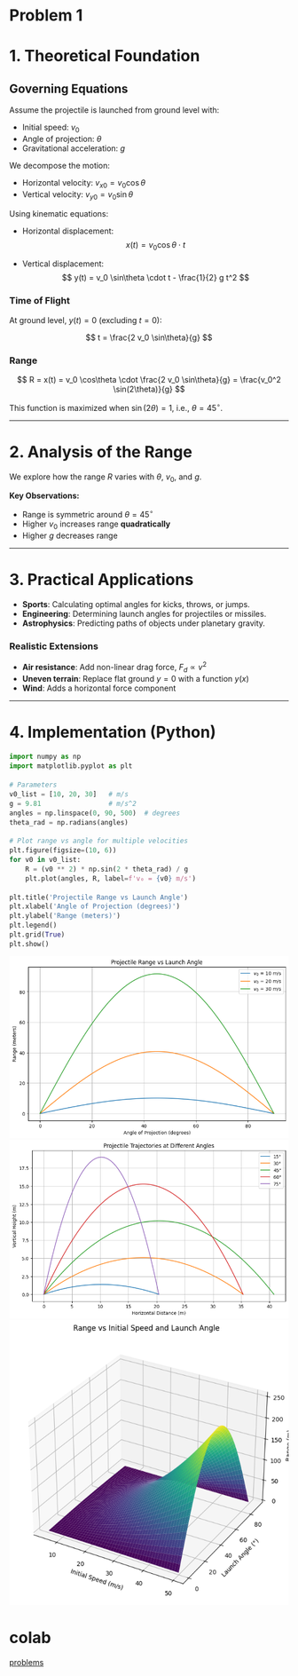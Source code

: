 # Problem 1
# 1. Theoretical Foundation

## Governing Equations

Assume the projectile is launched from ground level with:

- Initial speed: $v_0$
- Angle of projection: $\theta$
- Gravitational acceleration: $g$

We decompose the motion:

- Horizontal velocity: $v_{x0} = v_0 \cos\theta$
- Vertical velocity: $v_{y0} = v_0 \sin\theta$

Using kinematic equations:

- Horizontal displacement:
  $$
  x(t) = v_0 \cos\theta \cdot t
  $$

- Vertical displacement:
  $$
  y(t) = v_0 \sin\theta \cdot t - \frac{1}{2} g t^2
  $$

### Time of Flight

At ground level, $y(t) = 0$ (excluding $t = 0$):

$$
t = \frac{2 v_0 \sin\theta}{g}
$$

### Range

$$
R = x(t) = v_0 \cos\theta \cdot \frac{2 v_0 \sin\theta}{g} = \frac{v_0^2 \sin(2\theta)}{g}
$$

This function is maximized when $\sin(2\theta) = 1$, i.e., $\theta = 45^\circ$.

---

# 2. Analysis of the Range

We explore how the range $R$ varies with $\theta$, $v_0$, and $g$.

**Key Observations:**

- Range is symmetric around $\theta = 45^\circ$
- Higher $v_0$ increases range **quadratically**
- Higher $g$ decreases range

---

# 3. Practical Applications

- **Sports**: Calculating optimal angles for kicks, throws, or jumps.
- **Engineering**: Determining launch angles for projectiles or missiles.
- **Astrophysics**: Predicting paths of objects under planetary gravity.

### Realistic Extensions

- **Air resistance**: Add non-linear drag force, $F_d \propto v^2$
- **Uneven terrain**: Replace flat ground $y=0$ with a function $y(x)$
- **Wind**: Adds a horizontal force component

---

# 4. Implementation (Python)

```python
import numpy as np
import matplotlib.pyplot as plt

# Parameters
v0_list = [10, 20, 30]   # m/s
g = 9.81                 # m/s^2
angles = np.linspace(0, 90, 500)  # degrees
theta_rad = np.radians(angles)

# Plot range vs angle for multiple velocities
plt.figure(figsize=(10, 6))
for v0 in v0_list:
    R = (v0 ** 2) * np.sin(2 * theta_rad) / g
    plt.plot(angles, R, label=f'v₀ = {v0} m/s')

plt.title('Projectile Range vs Launch Angle')
plt.xlabel('Angle of Projection (degrees)')
plt.ylabel('Range (meters)')
plt.legend()
plt.grid(True)
plt.show()


```

![alt text](image.png)
![alt text](image-1.png)
![alt text](image-2.png)


# colab 
[problems](https://colab.research.google.com/drive/1aM85uqywObWsXi52t-UJpsuy9hHq8RIQ?usp=sharing)